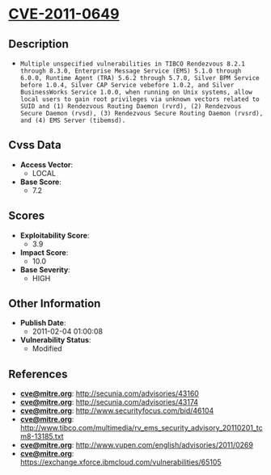 
# [CVE-2011-0649](https://cve.mitre.org/cgi-bin/cvename.cgi?name=CVE-2011-0649)

## Description

- `Multiple unspecified vulnerabilities in TIBCO Rendezvous 8.2.1 through 8.3.0, Enterprise Message Service (EMS) 5.1.0 through 6.0.0, Runtime Agent (TRA) 5.6.2 through 5.7.0, Silver BPM Service before 1.0.4, Silver CAP Service vebefore 1.0.2, and Silver BusinessWorks Service 1.0.0, when running on Unix systems, allow local users to gain root privileges via unknown vectors related to SUID and (1) Rendezvous Routing Daemon (rvrd), (2) Rendezvous Secure Daemon (rvsd), (3) Rendezvous Secure Routing Daemon (rvsrd), and (4) EMS Server (tibemsd).`

## Cvss Data

- **Access Vector**:
  - LOCAL
- **Base Score**:
  - 7.2

## Scores

- **Exploitability Score**:
  - 3.9
- **Impact Score**:
  - 10.0
- **Base Severity**:
  - HIGH

## Other Information

- **Publish Date**:
  - 2011-02-04 01:00:08
- **Vulnerability Status**:
  - Modified

## References

- **cve@mitre.org**: http://secunia.com/advisories/43160
- **cve@mitre.org**: http://secunia.com/advisories/43174
- **cve@mitre.org**: http://www.securityfocus.com/bid/46104
- **cve@mitre.org**: http://www.tibco.com/multimedia/rv_ems_security_advisory_20110201_tcm8-13185.txt
- **cve@mitre.org**: http://www.vupen.com/english/advisories/2011/0269
- **cve@mitre.org**: https://exchange.xforce.ibmcloud.com/vulnerabilities/65105

